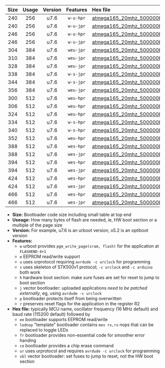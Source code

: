 |Size|Usage|Version|Features|Hex file|
|:-:|:-:|:-:|:-:|:--|
|240|256|u7.6|`w-u-hpr`|[atmega165_20mhz_500000bps_ur.hex](https://raw.githubusercontent.com/stefanrueger/urboot/main/atmega165_20mhz_500000bps_ur.hex)|
|240|256|u7.6|`w-u-jpr`|[atmega165_20mhz_500000bps_ur_vbl.hex](https://raw.githubusercontent.com/stefanrueger/urboot/main/atmega165_20mhz_500000bps_ur_vbl.hex)|
|246|256|u7.6|`w-u-hpr`|[atmega165_20mhz_500000bps_lednop_ur.hex](https://raw.githubusercontent.com/stefanrueger/urboot/main/atmega165_20mhz_500000bps_lednop_ur.hex)|
|246|256|u7.6|`w-u-jpr`|[atmega165_20mhz_500000bps_lednop_ur_vbl.hex](https://raw.githubusercontent.com/stefanrueger/urboot/main/atmega165_20mhz_500000bps_lednop_ur_vbl.hex)|
|304|384|u7.6|`weu-jpr`|[atmega165_20mhz_500000bps_ee_ur_vbl.hex](https://raw.githubusercontent.com/stefanrueger/urboot/main/atmega165_20mhz_500000bps_ee_ur_vbl.hex)|
|310|384|u7.6|`weu-jpr`|[atmega165_20mhz_500000bps_ee_lednop_ur_vbl.hex](https://raw.githubusercontent.com/stefanrueger/urboot/main/atmega165_20mhz_500000bps_ee_lednop_ur_vbl.hex)|
|328|384|u7.6|`weu-jpr`|[atmega165_20mhz_500000bps_ee_lednop_fr_ur_vbl.hex](https://raw.githubusercontent.com/stefanrueger/urboot/main/atmega165_20mhz_500000bps_ee_lednop_fr_ur_vbl.hex)|
|338|384|u7.6|`w-s-jpr`|[atmega165_20mhz_500000bps_vbl.hex](https://raw.githubusercontent.com/stefanrueger/urboot/main/atmega165_20mhz_500000bps_vbl.hex)|
|344|384|u7.6|`w-s-jpr`|[atmega165_20mhz_500000bps_lednop_vbl.hex](https://raw.githubusercontent.com/stefanrueger/urboot/main/atmega165_20mhz_500000bps_lednop_vbl.hex)|
|356|384|u7.6|`weu-jpr`|[atmega165_20mhz_500000bps_ee_lednop_fr_ce_ur_vbl.hex](https://raw.githubusercontent.com/stefanrueger/urboot/main/atmega165_20mhz_500000bps_ee_lednop_fr_ce_ur_vbl.hex)|
|300|512|u7.6|`weu-hpr`|[atmega165_20mhz_500000bps_ee_ur.hex](https://raw.githubusercontent.com/stefanrueger/urboot/main/atmega165_20mhz_500000bps_ee_ur.hex)|
|306|512|u7.6|`weu-hpr`|[atmega165_20mhz_500000bps_ee_lednop_ur.hex](https://raw.githubusercontent.com/stefanrueger/urboot/main/atmega165_20mhz_500000bps_ee_lednop_ur.hex)|
|324|512|u7.6|`weu-hpr`|[atmega165_20mhz_500000bps_ee_lednop_fr_ur.hex](https://raw.githubusercontent.com/stefanrueger/urboot/main/atmega165_20mhz_500000bps_ee_lednop_fr_ur.hex)|
|334|512|u7.6|`w-s-hpr`|[atmega165_20mhz_500000bps.hex](https://raw.githubusercontent.com/stefanrueger/urboot/main/atmega165_20mhz_500000bps.hex)|
|340|512|u7.6|`w-s-hpr`|[atmega165_20mhz_500000bps_lednop.hex](https://raw.githubusercontent.com/stefanrueger/urboot/main/atmega165_20mhz_500000bps_lednop.hex)|
|352|512|u7.6|`weu-hpr`|[atmega165_20mhz_500000bps_ee_lednop_fr_ce_ur.hex](https://raw.githubusercontent.com/stefanrueger/urboot/main/atmega165_20mhz_500000bps_ee_lednop_fr_ce_ur.hex)|
|388|512|u7.6|`wes-hpr`|[atmega165_20mhz_500000bps_ee.hex](https://raw.githubusercontent.com/stefanrueger/urboot/main/atmega165_20mhz_500000bps_ee.hex)|
|388|512|u7.6|`wes-jpr`|[atmega165_20mhz_500000bps_ee_vbl.hex](https://raw.githubusercontent.com/stefanrueger/urboot/main/atmega165_20mhz_500000bps_ee_vbl.hex)|
|394|512|u7.6|`wes-hpr`|[atmega165_20mhz_500000bps_ee_lednop.hex](https://raw.githubusercontent.com/stefanrueger/urboot/main/atmega165_20mhz_500000bps_ee_lednop.hex)|
|394|512|u7.6|`wes-jpr`|[atmega165_20mhz_500000bps_ee_lednop_vbl.hex](https://raw.githubusercontent.com/stefanrueger/urboot/main/atmega165_20mhz_500000bps_ee_lednop_vbl.hex)|
|424|512|u7.6|`wes-hpr`|[atmega165_20mhz_500000bps_ee_lednop_fr.hex](https://raw.githubusercontent.com/stefanrueger/urboot/main/atmega165_20mhz_500000bps_ee_lednop_fr.hex)|
|424|512|u7.6|`wes-jpr`|[atmega165_20mhz_500000bps_ee_lednop_fr_vbl.hex](https://raw.githubusercontent.com/stefanrueger/urboot/main/atmega165_20mhz_500000bps_ee_lednop_fr_vbl.hex)|
|466|512|u7.6|`wes-hpr`|[atmega165_20mhz_500000bps_ee_lednop_fr_ce.hex](https://raw.githubusercontent.com/stefanrueger/urboot/main/atmega165_20mhz_500000bps_ee_lednop_fr_ce.hex)|
|466|512|u7.6|`wes-jpr`|[atmega165_20mhz_500000bps_ee_lednop_fr_ce_vbl.hex](https://raw.githubusercontent.com/stefanrueger/urboot/main/atmega165_20mhz_500000bps_ee_lednop_fr_ce_vbl.hex)|

- **Size:** Bootloader code size including small table at top end
- **Useage:** How many bytes of flash are needed, ie, HW boot section or a multiple of the page size
- **Version:** For example, u7.6 is an urboot version, o5.2 is an optiboot version
- **Features:**
  + `w` urboot provides `pgm_write_page(sram, flash)` for the application at `FLASHEND-4+1`
  + `e` EEPROM read/write support
  + `u` uses urprotocol requiring `avrdude -c urclock` for programming
  + `s` uses skeleton of STK500v1 protocol; `-c urclock` and `-c arduino` both work
  + `h` hardware boot section: make sure fuses are set for reset to jump to boot section
  + `j` vector bootloader: uploaded applications *need to be patched externally*, eg, using `avrdude -c urclock`
  + `p` bootloader protects itself from being overwritten
  + `r` preserves reset flags for the application in the register R2
- **Hex file:** typically MCU name, oscillator frequency (16 MHz default) and baud rate (115200 default) followed by
  + `ee` bootloader supports EEPROM read/write
  + `lednop` "template" bootloader contains `mov rx,rx` nops that can be replaced to toggle LEDs
  + `fr` bootloader provides non-essential code for smoother error handing
  + `ce` bootloader provides a chip erase command
  + `ur` uses urprotocol and requires `avrdude -c urclock` for programming
  + `vbl` vector bootloader: set fuses to jump to reset, not the HW boot section
